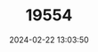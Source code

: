 ---
title: "19554"
category: "Rhinolophus mitratus"
draft: false
date: 2024-02-22 13:03:50
languages:
  English: ["Mitred Horseshoe Bat"]
---